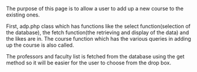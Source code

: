 The purpose of this page is to allow a user to add up a new course to the existing ones.

First, adp.php class which has functions like the select function(selection of the database), the fetch function(the retrieving and display of the data) and the likes are in. The course function which has the various queries in adding up the course is also called.

The professors and faculty list is fetched from the database using the get method so it will be easier for the user to choose from the drop box.